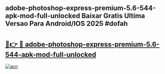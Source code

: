 ## adobe-photoshop-express-premium-5.6-544-apk-mod-full-unlocked Baixar Gratis Ultima Versao Para Android/IOS 2025 #dofah

# <h2><a href="https://ainizakaria.my?title=adobe-photoshop-express-premium-5.6-544-apk-mod-full-unlocked&ref=20M">🔗👉 🔴 adobe-photoshop-express-premium-5.6-544-apk-mod-full-unlocked</a></h2>

[![acn](https://github.com/user-attachments/assets/0f9c940e-d8b0-45ae-aac7-cd30a18b3e1c)](https://ainizakaria.my?title=adobe-photoshop-express-premium-5.6-544-apk-mod-full-unlocked&ref=20M)

